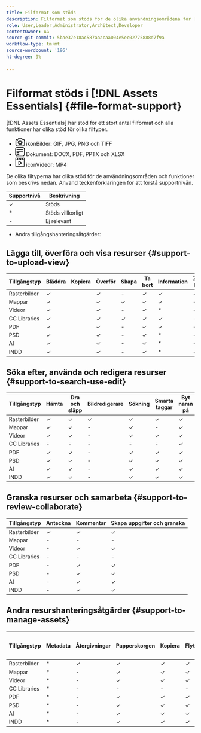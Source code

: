```yaml
---
title: Filformat som stöds
description: Filformat som stöds för de olika användningsområdena för [!DNL Assets Essentials]
role: User,Leader,Administrator,Architect,Developer
contentOwner: AG
source-git-commit: 5bae37e18ac587aaacaa004e5ec02775888d7f9a
workflow-type: tm+mt
source-wordcount: '196'
ht-degree: 9%

---
```



# Filformat stöds i [!DNL Assets Essentials] {#file-format-support}

[!DNL Assets Essentials] har stöd för ett stort antal filformat och alla funktioner har olika stöd för olika filtyper.

* ![bildfilstyp ](assets/do-not-localize/image-icon.png) ikonBilder: GIF, JPG, PNG och TIFF
* ![dokumentfiltypsikon](assets/do-not-localize/document-icon.png) Dokument: DOCX, PDF, PPTX och XLSX
* ![video file type ](assets/do-not-localize/video-icon.png) iconVideor: MP4

De olika filtyperna har olika stöd för de användningsområden och funktioner som beskrivs nedan. Använd teckenförklaringen för att förstå supportnivån.

| Supportnivå | Beskrivning |
|---------------|-------------------------|
| ✓ | Stöds |
| * | Stöds villkorligt |
| - | Ej relevant |

* Andra tillgångshanteringsåtgärder:

## Lägga till, överföra och visa resurser {#support-to-upload-view}

<!-- TBD: For AEM, AI files require the PDF option to be selected when saving the AI file.
-->

| Tillgångstyp | Bläddra | Kopiera | Överför | Skapa | Ta bort | Information | Zooma bilden | Senast visade |
|---------------|----------|------|----------|----------|----------|----------|------------|-----------------|
| Rasterbilder | ✓ |  | ✓ | - | ✓ | ✓ | ✓ | ✓ |
| Mappar | ✓ |  | ✓ | ✓ | ✓ | ✓ | - | - |
| Videor | ✓ |  | ✓ | - | ✓ | * | - | ✓ |
| CC Libraries | ✓ |  | ✓ | ✓ | ✓ | ✓ | - | - |
| PDF | ✓ |  | ✓ | - | ✓ | ✓ | - | ✓ |
| PSD | ✓ |  | ✓ | - | ✓ | * | - | ✓ |
| AI | ✓ |  | ✓ | - | ✓ | * | - | ✓ |
| INDD | ✓ |  | ✓ | - | ✓ | * | - | ✓ |

## Söka efter, använda och redigera resurser {#support-to-search-use-edit}

| Tillgångstyp | Hämta | Dra och släpp | Bildredigerare | Sökning | Smarta taggar | Byt namn på | Versioner |
|---------------|----------|---------------|--------------|----------|------------|----------|----------|
| Rasterbilder | ✓ | ✓ | ✓ | ✓ | ✓ | ✓ | ✓ |
| Mappar | ✓ | ✓ | - | ✓ | - | ✓ | - |
| Videor | ✓ | ✓ | - | ✓ | ✓ | ✓ | - |
| CC Libraries | - | - | - | - | - | ✓ | - |
| PDF | ✓ | ✓ | - | ✓ | ✓ | ✓ | - |
| PSD | ✓ | ✓ | - | ✓ | ✓ | ✓ | - |
| AI | ✓ | ✓ | - | ✓ | ✓ | ✓ | - |
| INDD | ✓ | ✓ | - | ✓ | ✓ | ✓ | - |

## Granska resurser och samarbeta {#support-to-review-collaborate}

| Tillgångstyp | Anteckna | Kommentar | Skapa uppgifter och granska |
|---------------|----------|----------|-------------------------|
| Rasterbilder | ✓ | ✓ | ✓ |
| Mappar | - | - | - |
| Videor | - | ✓ | ✓ |
| CC Libraries | - | - | - |
| PDF | - | ✓ | ✓ |
| PSD | - | ✓ | ✓ |
| AI | - | ✓ | ✓ |
| INDD | - | ✓ | ✓ |

## Andra resurshanteringsåtgärder {#support-to-manage-assets}

| Tillgångstyp | Metadata | Återgivningar | Papperskorgen | Kopiera | Flytta | [!DNL Adobe Asset Link] incheckning |
|---------------|----------|------------|----------|----------|----------|----------------------------------|
| Rasterbilder | * | ✓ | ✓ | ✓ | ✓ | ✓ |
| Mappar | * | - | ✓ | ✓ | ✓ | - |
| Videor | * | - | ✓ | ✓ | ✓ | - |
| CC Libraries | * | - | - | - | - | - |
| PDF | * | - | ✓ | ✓ | ✓ | - |
| PSD | * | - | ✓ | ✓ | ✓ | - |
| AI | * | - | ✓ | ✓ | ✓ | - |
| INDD | * | - | ✓ | ✓ | ✓ | - |

<!-- TBD: Saving template table separately.
| Asset type    | Features |
|---------------|----------|
| Raster images |          |
| Folders       |          |
| Videos        |          |
| CC Libraries  |          |
| PDF files     |          |
| PSD           |          |
| AI            |          |
| INDD          |          |

>[!MORELIKETHIS]
>
>* []()
-->

